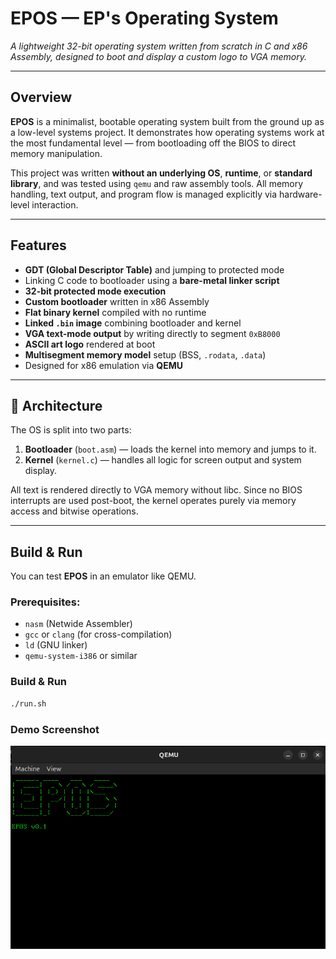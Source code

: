 # EPOS — EP's Operating System

*A lightweight 32-bit operating system written from scratch in C and x86 Assembly, designed to boot and display a custom logo to VGA memory.*

---

## Overview

**EPOS** is a minimalist, bootable operating system built from the ground up as a low-level systems project. It demonstrates how operating systems work at the most fundamental level — from bootloading off the BIOS to direct memory manipulation.

This project was written **without an underlying OS**, **runtime**, or **standard library**, and was tested using `qemu` and raw assembly tools. All memory handling, text output, and program flow is managed explicitly via hardware-level interaction.

---

## Features
- **GDT (Global Descriptor Table)** and jumping to protected mode
- Linking C code to bootloader using a **bare-metal linker script**
- **32-bit protected mode execution**
- **Custom bootloader** written in x86 Assembly
- **Flat binary kernel** compiled with no runtime
- **Linked `.bin` image** combining bootloader and kernel
- **VGA text-mode output** by writing directly to segment `0xB8000`
- **ASCII art logo** rendered at boot
- **Multisegment memory model** setup (BSS, `.rodata`, `.data`)
- Designed for x86 emulation via **QEMU**

---

## 🔨 Architecture

The OS is split into two parts:
1. **Bootloader** (`boot.asm`) — loads the kernel into memory and jumps to it.
2. **Kernel** (`kernel.c`) — handles all logic for screen output and system display.

All text is rendered directly to VGA memory without libc. Since no BIOS interrupts are used post-boot, the kernel operates purely via memory access and bitwise operations.

---

## Build & Run

You can test **EPOS** in an emulator like QEMU.

### Prerequisites:
- `nasm` (Netwide Assembler)
- `gcc` or `clang` (for cross-compilation)
- `ld` (GNU linker)
- `qemu-system-i386` or similar

### Build & Run

```bash
./run.sh
```

### Demo Screenshot
![EPOS Logo](qemu-boot.png)
